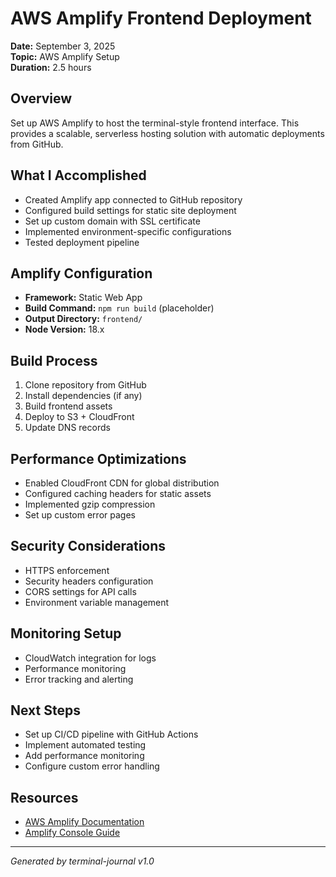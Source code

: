 # AWS Amplify Frontend Deployment

**Date:** September 3, 2025  
**Topic:** AWS Amplify Setup  
**Duration:** 2.5 hours

## Overview
Set up AWS Amplify to host the terminal-style frontend interface. This provides a scalable, serverless hosting solution with automatic deployments from GitHub.

## What I Accomplished
- Created Amplify app connected to GitHub repository
- Configured build settings for static site deployment
- Set up custom domain with SSL certificate
- Implemented environment-specific configurations
- Tested deployment pipeline

## Amplify Configuration
- **Framework:** Static Web App
- **Build Command:** `npm run build` (placeholder)
- **Output Directory:** `frontend/`
- **Node Version:** 18.x

## Build Process
1. Clone repository from GitHub
2. Install dependencies (if any)
3. Build frontend assets
4. Deploy to S3 + CloudFront
5. Update DNS records

## Performance Optimizations
- Enabled CloudFront CDN for global distribution
- Configured caching headers for static assets
- Implemented gzip compression
- Set up custom error pages

## Security Considerations
- HTTPS enforcement
- Security headers configuration
- CORS settings for API calls
- Environment variable management

## Monitoring Setup
- CloudWatch integration for logs
- Performance monitoring
- Error tracking and alerting

## Next Steps
- Set up CI/CD pipeline with GitHub Actions
- Implement automated testing
- Add performance monitoring
- Configure custom error handling

## Resources
- [AWS Amplify Documentation](https://docs.amplify.aws/)
- [Amplify Console Guide](https://console.aws.amazon.com/amplify/)

---
*Generated by terminal-journal v1.0*

